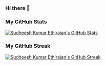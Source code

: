 ### Hi there 👋

<!--
**skethirajan/skethirajan** is a ✨ _special_ ✨ repository because its `README.md` (this file) appears on your GitHub profile.

Here are some ideas to get you started:

- 🔭 I’m currently working on ...
- 🌱 I’m currently learning ...
- 👯 I’m looking to collaborate on ...
- 🤔 I’m looking for help with ...
- 💬 Ask me about ...
- 📫 How to reach me: ...
- 😄 Pronouns: ...
- ⚡ Fun fact: ...
-->

### My GitHub Stats
[![Sudheesh Kumar Ethirajan's GitHub Stats](https://github-readme-stats.vercel.app/api?username=skethirajan&theme=dark)](https://github.com/anuraghazra/github-readme-stats)

### My GitHub Streak
[![Sudheesh Kumar Ethirajan's GitHub Streak](https://github-readme-streak-stats.herokuapp.com/?user=skethirajan&theme=dark)](https://github.com/DenverCoder1/github-readme-streak-stats)
